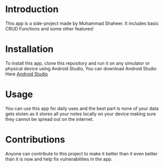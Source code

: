# Introduction
This app is a side-project made by Muhammad Shaheer. It includes basic CRUD Functions and some other features!
# Installation
To install this app, clone this repository and run it on any simulator or physical device using Android Studio, You can download Android Studio Here 
[Android Studio](https://developer.android.com/studio)
# Usage
You can use this app for daily uses and the best part is none of your data gets stolen as it stores all your notes locally on your device making sure they cannot be spread out on the internet.
# Contributions
Anyone can contribute to this project to make it better than it even better than it is now and help fix vulnerabilities in the app.
